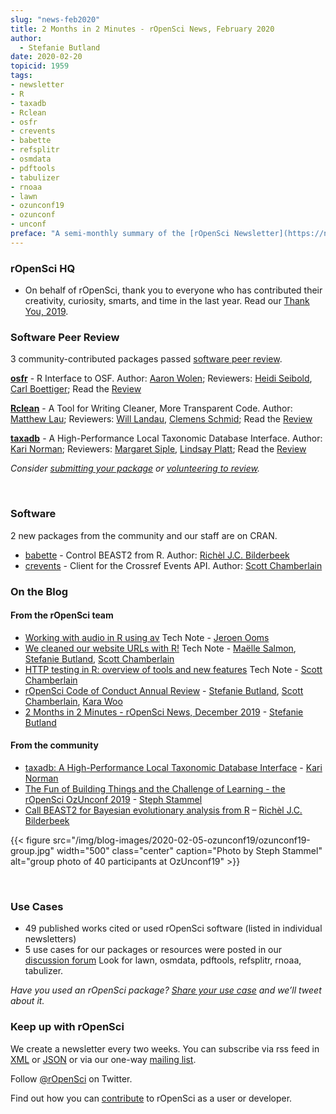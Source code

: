 ```yaml
---
slug: "news-feb2020"
title: 2 Months in 2 Minutes - rOpenSci News, February 2020
author:
  - Stefanie Butland
date: 2020-02-20
topicid: 1959
tags:
- newsletter
- R
- taxadb
- Rclean
- osfr
- crevents
- babette
- refsplitr
- osmdata
- pdftools
- tabulizer
- rnoaa
- lawn
- ozunconf19
- ozunconf
- unconf
preface: "A semi-monthly summary of the [rOpenSci Newsletter](https://news.ropensci.org/) including software reviews, packages on CRAN, use cases, posts from staff and community, and events. January 6 to February 17, 2020"
---
```


### rOpenSci HQ
* On behalf of rOpenSci, thank you to everyone who has contributed their creativity, curiosity, smarts, and time in the last year. Read our [Thank You, 2019](https://ropensci.org/blog/2019/12/23/thankyou/).


### Software Peer Review

3 community-contributed packages passed [software peer review](/software-review/).

<!---- alphabetical order. For link to package, use 1) https://docs.ropensci.org/pkgname when docs are rendered without errors or bad links to images or 2) to the source code page e.g. https://github.com/ropensci/grainchanger when docs page has errors
---->
**[osfr](https://docs.ropensci.org/osfr/)** - R Interface to OSF. Author: [Aaron Wolen](https://github.com/aaronwolen); Reviewers: [Heidi Seibold](https://github.com/HeidiSeibold), [Carl Boettiger](/authors/carl-boettiger/); Read the [Review](https://github.com/ropensci/onboarding/issues/279)

**[Rclean](https://docs.ropensci.org/Rclean/)** - A Tool for Writing Cleaner, More Transparent Code. Author: [Matthew Lau](https://github.com/MKLau); Reviewers: [Will Landau](/authors/will-landau/), [Clemens Schmid](https://github.com/nevrome); Read the [Review](https://github.com/ropensci/onboarding/issues/327)

**[taxadb](https://docs.ropensci.org//taxadb/)** - A High-Performance Local Taxonomic Database Interface. Author: [Kari Norman](/authors/kari-norman/); Reviewers: [Margaret Siple](/authors/margaret-siple/), [Lindsay Platt](https://github.com/lindsayplatt); Read the [Review](https://github.com/ropensci/onboarding/issues/344)

_Consider [submitting your package](https://devguide.ropensci.org/softwarereviewintro.html) or [volunteering to review](https://devguide.ropensci.org/softwarereviewintro.html#whyreview)._

&nbsp;

### Software

2 new packages from the community and our staff are on CRAN.

* [babette](https://docs.ropensci.org/babette/) - Control BEAST2 from R. Author: [Richèl J.C. Bilderbeek](/authors/richèl-j.c.-bilderbeek/)
* [crevents](https://docs.ropensci.org/crevents/) - Client for the Crossref Events API. Author: [Scott Chamberlain](/authors/scott-chamberlain/)


### On the Blog

#### From the rOpenSci team
* [Working with audio in R using av](/technotes/2020/02/03/av-audio/) Tech Note - [Jeroen Ooms](/authors/jeroen-ooms/)
* [We cleaned our website URLs with R!](/technotes/2019/12/19/urls-tidying/) Tech Note - [Maëlle Salmon](/authors/ma%C3%ABlle-salmon/), [Stefanie Butland](/authors/stefanie-butland/), [Scott Chamberlain](/authors/scott-chamberlain/)
* [HTTP testing in R: overview of tools and new features](/technotes/2019/12/11/http-testing/) Tech Note - [Scott Chamberlain](/authors/scott-chamberlain/)
* [rOpenSci Code of Conduct Annual Review](/blog/2020/01/16/conduct/) - [Stefanie Butland](/authors/stefanie-butland/), [Scott Chamberlain](/authors/scott-chamberlain/), [Kara Woo](/authors/kara-woo/)
* [2 Months in 2 Minutes - rOpenSci News, December 2019](/blog/2019/12/20/news-dec2019/) - [Stefanie Butland](/authors/stefanie-butland/)


#### From the community
* [taxadb: A High-Performance Local Taxonomic Database Interface](/blog/2020/02/13/taxadb/) - [Kari Norman](/authors/kari-norman/)
* [The Fun of Building Things and the Challenge of Learning - the rOpenSci OzUnconf 2019](/blog/2020/02/05/ozunconf19/) - [Steph Stammel](/authors/steph-stammel/)
* [Call BEAST2 for Bayesian evolutionary analysis from R](/blog/2020/01/28/babette/) –  [Richèl J.C. Bilderbeek](/authors/richèl-j.c.-bilderbeek/)


{{< figure src="/img/blog-images/2020-02-05-ozunconf19/ozunconf19-group.jpg" width="500" class="center" caption="Photo by Steph Stammel" alt="group photo of 40 participants at OzUnconf19" >}}

&nbsp;

### Use Cases

* 49 published works cited or used rOpenSci software (listed in individual newsletters)
* 5 use cases for our packages or resources were posted in our [discussion forum](https://discuss.ropensci.org/c/usecases) Look for lawn, osmdata, pdftools, refsplitr, rnoaa, tabulizer.

_Have you used an rOpenSci package? [Share your use case](https://discuss.ropensci.org/c/usecases) and we’ll tweet about it._


### Keep up with rOpenSci

We create a newsletter every two weeks. You can subscribe via rss feed in [XML](https://news.ropensci.org/feed.xml) or [JSON](https://news.ropensci.org/feed.json) or via our one-way [mailing list](/#subscribe).

Follow [@rOpenSci](https://twitter.com/ropensci) on Twitter.

Find out how you can [contribute](https://devguide.ropensci.org/contributingguide.html) to rOpenSci as a user or developer.
